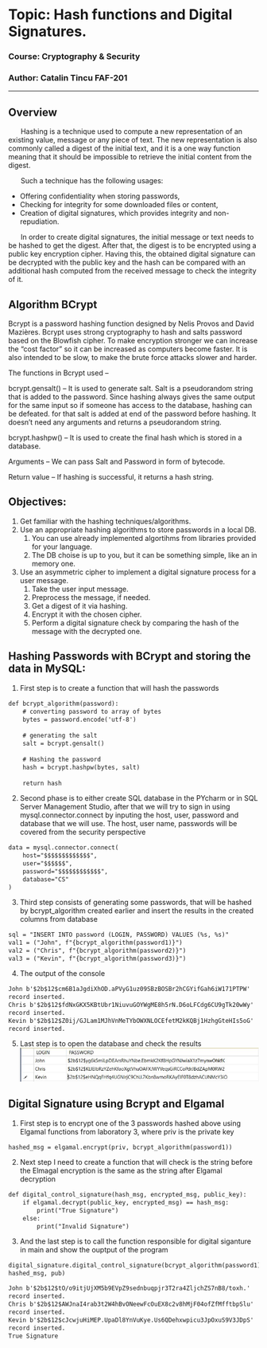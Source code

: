 # Topic: Hash functions and Digital Signatures.

### Course: Cryptography & Security
### Author: Catalin Tincu FAF-201

----

## Overview
&ensp;&ensp;&ensp; Hashing is a technique used to compute a new representation of an existing value, message or any piece of text. The new representation is also commonly called a digest of the initial text, and it is a one way function meaning that it should be impossible to retrieve the initial content from the digest.

&ensp;&ensp;&ensp; Such a technique has the following usages:
  * Offering confidentiality when storing passwords,
  * Checking for integrity for some downloaded files or content,
  * Creation of digital signatures, which provides integrity and non-repudiation.

&ensp;&ensp;&ensp; In order to create digital signatures, the initial message or text needs to be hashed to get the digest. After that, the digest is to be encrypted using a public key encryption cipher. Having this, the obtained digital signature can be decrypted with the public key and the hash can be compared with an additional hash computed from the received message to check the integrity of it.


## Algorithm BCrypt
Bcrypt is a password hashing function designed by Nelis Provos and David Mazières. 
Bcrypt uses strong cryptography to hash and salts password based on the Blowfish cipher. 
To make encryption stronger we can increase the “cost factor” so it can be increased as computers become faster. It is also intended to be slow, to make the brute force attacks slower and harder.

The functions in Bcrypt used –

bcrypt.gensalt() –  It is used to generate salt. Salt is a pseudorandom string that is added to the password. Since hashing always gives the same output for the same input so if someone has access to the database, hashing can be defeated. for that salt is added at end of the password before hashing. It doesn’t need any arguments and returns a pseudorandom string.

bcrypt.hashpw() – It is used to create the final hash which is stored in a database.

Arguments – We can pass Salt and Password in form of bytecode.

Return value – If hashing is successful, it returns a hash string.


## Objectives:
1. Get familiar with the hashing techniques/algorithms.
2. Use an appropriate hashing algorithms to store passwords in a local DB.
    1. You can use already implemented algortihms from libraries provided for your language.
    2. The DB choise is up to you, but it can be something simple, like an in memory one.
3. Use an asymmetric cipher to implement a digital signature process for a user message.
    1. Take the user input message.
    2. Preprocess the message, if needed.
    3. Get a digest of it via hashing.
    4. Encrypt it with the chosen cipher.
    5. Perform a digital signature check by comparing the hash of the message with the decrypted one.

   
## Hashing Passwords with BCrypt and storing the data in MySQL:
1. First step is to create a function that will hash the passwords
```
def bcrypt_algorithm(password):
    # converting password to array of bytes
    bytes = password.encode('utf-8')

    # generating the salt
    salt = bcrypt.gensalt()

    # Hashing the password
    hash = bcrypt.hashpw(bytes, salt)

    return hash
```
2. Second phase is to either create SQL database in the PYcharm or in SQL Server Management Studio, after that we will try to sign in using mysql.connector.connect by inputing the host, user, password and database that we will use. The host, user name, passwords will be covered from the security perspective
```
data = mysql.connector.connect(
    host="$$$$$$$$$$$$$",
    user="$$$$$$",
    password="$$$$$$$$$$$$",
    database="CS"
)
```
3. Third step consists of generating some passwords, that will be hashed by bcrypt_algorithm created earlier and insert the results in the created columns from database 
```
sql = "INSERT INTO password (LOGIN, PASSWORD) VALUES (%s, %s)"
val1 = ("John", f"{bcrypt_algorithm(password1)}")
val2 = ("Chris", f"{bcrypt_algorithm(password2)}")
val3 = ("Kevin", f"{bcrypt_algorithm(password3)}")
```
4. The output of the console
```
John b'$2b$12$cm6B1aJgdiXhOD.aPVyG1uz09SBzBOSBr2hCGYifGah6iW171PTPW'
record inserted.
Chris b'$2b$12$fdNxGKX5KBtUbr1NiuvuGOYWgME8h5rN.D6oLFCdg6CU9gTk20wWy'
record inserted.
Kevin b'$2b$12$Z0ij/GJLam1MJhVnMeTYbOWXNLOCEfetM2kKQBj1HzhgGteHIs5oG'
record inserted.
```
5. Last step is to open the database and check the results
![](../SCREENSHOTS/cs4lab.JPG)

## Digital Signature using Bcrypt and Elgamal
1. First step is to encrypt one of the 3 passwords hashed above using Elgamal functions from laboratory 3, where priv is the private key 
```
hashed_msg = elgamal.encrypt(priv, bcrypt_algorithm(password1))
```
2. Next step I need to create a function that will check is the string before the Elmagal encryption is the same as the string after Elgamal decryption
```
def digital_control_signature(hash_msg, encrypted_msg, public_key):
    if elgamal.decrypt(public_key, encrypted_msg) == hash_msg:
        print("True Signature")
    else:
        print("Invalid Signature")
```
3. And the last step is to call the function responsible for digital siganture in main and show the ouptput of the program
```
digital_signature.digital_control_signature(bcrypt_algorithm(password1), hashed_msg, pub)
```
```
John b'$2b$12$tO/o9itjUjXM5b9EVpZ9sednbuqpjr3T2ra4ZljchZS7nB8/toxh.'
record inserted.
Chris b'$2b$12$AWJnaI4rab3t2W4hBvONeewFcOuEX8c2v8hMjF04ofZfMfftbpSlu'
record inserted.
Kevin b'$2b$12$cJcwjuHiMEP.UpaDl8YnVuKye.Us6QDehxwpicu3JpOxuS9V3JDpS'
record inserted.
True Signature
```
